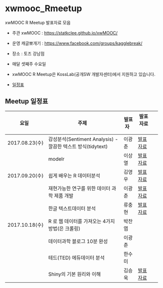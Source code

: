 # xwmooc_Rmeetup

xwMOOC R Meetup 발표자료 모음

* 주관 xwMOOC : https://statkclee.github.io/xwMOOC/
* 운영 캐글뽀개기 : https://www.facebook.com/groups/kagglebreak/

* 장소 : 토즈 강남점 
* 매달 셋째주 수요일 
* xwMOOC R Meetup은 KossLab(공개SW 개발자센터)에서 지원하고 있습니다.

* [일정표](https://docs.google.com/spreadsheets/d/1RF3xOB1wGsGAHmkw7KQ3FfVvZqkaKmycMHwUgEPYt10/edit?usp=sharing)


## Meetup 일정표
|요일   |주제   |발표자   |발표자료   |   |
|---|---|---|---|---|
|2017.08.23(수)|감성분석(Sentiment Analysis) - 깔끔한 텍스트 방식(tidytext)|이광춘|[발표자료](http://statkclee.github.io/ml/ml-sentiment.html)
||modelr |이상열 |[발표자료](https://github.com/KaggleBreak/xwmooc_Rmeetup/blob/master/Meetup_1/modelr/modelr_example.md)
|2017.09.20(수)|쉽게 배우는 R 데이터분석 |김영우|[발표자료](https://github.com/KaggleBreak/xwmooc_Rmeetup/blob/master/Meetup_2/Easy_R_write/EasyR_%EA%B9%80%EC%98%81%EC%9A%B0.pdf)
||재현가능한 연구를 위한 데이터 과학 제품 개발 |이광춘|[발표자료](https://statkclee.github.io/viz/viz-low-birth-rate.html)
||한글 텍스트데이터 분석 |류충현|[발표자료](https://github.com/KaggleBreak/xwmooc_Rmeetup/blob/master/Meetup_2/text_analytics/%EB%8C%80%ED%86%B5%EB%A0%B9%EC%97%B0%EC%84%A4%EB%AC%B8%EB%B6%84%EC%84%9D_%EC%9C%A0%EC%B6%A9%ED%98%84_20170920.pdf)
|2017.10.18(수)|R 로 웹 데이터를 가져오는 4가지 방법(은 크롤링)|박찬엽|
||데이터과학 블로그 10분 완성|이광춘|
||테드(TED) 에듀데이터 분석|한수미|
||Shiny의 기본 원리와 이해|김승욱|[발표자료](https://github.com/KaggleBreak/xwmooc_Rmeetup/blob/master/Meetup_3/shiny/r_meetup_shiny.pdf)
